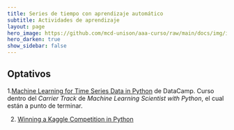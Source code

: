 ```yaml
---
title: Series de tiempo con aprendizaje automático 
subtitle: Actividades de aprendizaje
layout: page
hero_image: https://github.com/mcd-unison/aaa-curso/raw/main/docs/img/intro-banner.jpeg
hero_darken: true
show_sidebar: false
---
```



## Optativos

1.[Machine Learning for Time Series Data in Python](https://app.datacamp.com/learn/courses/machine-learning-for-time-series-data-in-python) de DataCamp. Curso dentro del *Carrier Track* de *Machine Learning Scientist with Python*, el cual están a punto de terminar.

2. [Winning a Kaggle Competition in Python](https://app.datacamp.com/learn/courses/winning-a-kaggle-competition-in-python)

